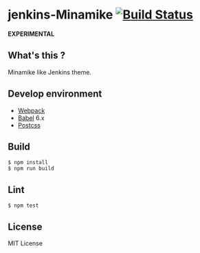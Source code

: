 # jenkins-Minamike [![Build Status](http://img.shields.io/travis/pine613/jenkins-Minamike/master.svg?style=flat-square)](https://travis-ci.org/pine613/jenkins-Minamike)

**EXPERIMENTAL**

## What's this ?
Minamike like Jenkins theme.

## Develop environment

- [Webpack](https://webpack.github.io/)
- [Babel](https://babeljs.io/) 6.x
- [Postcss](http://postcss.org/)

## Build

```
$ npm install
$ npm run build
```

## Lint

```
$ npm test
```

## License
MIT License

